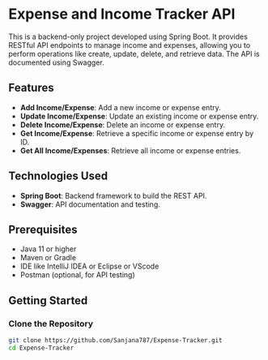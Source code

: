 # Expense and Income Tracker API

This is a backend-only project developed using Spring Boot. It provides RESTful API endpoints to manage income and expenses, allowing you to perform operations like create, update, delete, and retrieve data. The API is documented using Swagger.

## Features

- **Add Income/Expense**: Add a new income or expense entry.
- **Update Income/Expense**: Update an existing income or expense entry.
- **Delete Income/Expense**: Delete an income or expense entry.
- **Get Income/Expense**: Retrieve a specific income or expense entry by ID.
- **Get All Income/Expenses**: Retrieve all income or expense entries.

## Technologies Used

- **Spring Boot**: Backend framework to build the REST API.
- **Swagger**: API documentation and testing.

## Prerequisites

- Java 11 or higher
- Maven or Gradle
- IDE like IntelliJ IDEA or Eclipse or VScode
- Postman (optional, for API testing)

## Getting Started

### Clone the Repository

```bash
git clone https://github.com/Sanjana787/Expense-Tracker.git
cd Expense-Tracker
